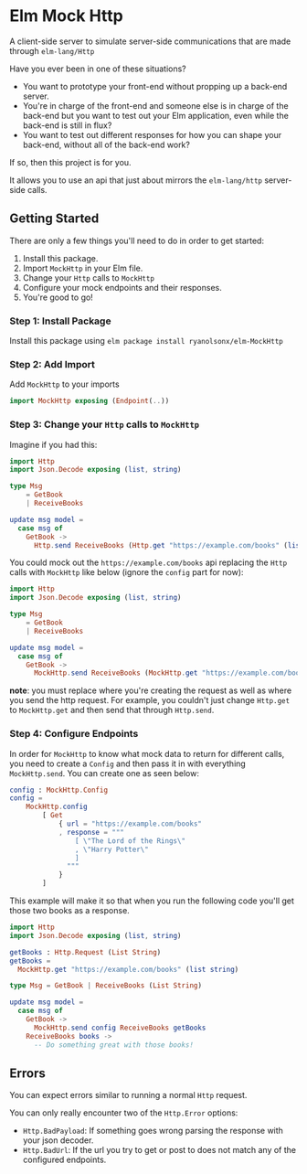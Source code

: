 # Elm Mock Http

A client-side server to simulate server-side communications that are made
through `elm-lang/Http`

Have you ever been in one of these situations?

- You want to prototype your front-end without propping up a back-end server.
- You're in charge of the front-end and someone else is in charge of the back-end
but you want to test out your Elm application, even while the back-end is still
in flux?
- You want to test out different responses for how you can shape your back-end,
without all of the back-end work?

If so, then this project is for you.

It allows you to use an api that just about mirrors the `elm-lang/http` server-side
calls.

## Getting Started

There are only a few things you'll need to do in order to get started:
1. Install this package.
2. Import `MockHttp` in your Elm file.
3. Change your `Http` calls to `MockHttp`
4. Configure your mock endpoints and their responses.
5. You're good to go!

### Step 1: Install Package

Install this package using `elm package install ryanolsonx/elm-MockHttp`

### Step 2: Add Import
Add `MockHttp` to your imports
```elm
import MockHttp exposing (Endpoint(..))
```

### Step 3: Change your `Http` calls to `MockHttp`

Imagine if you had this:
```elm
import Http
import Json.Decode exposing (list, string)

type Msg
    = GetBook
    | ReceiveBooks

update msg model =
  case msg of
    GetBook ->
      Http.send ReceiveBooks (Http.get "https://example.com/books" (list string))
```

You could mock out the `https://example.com/books` api replacing
the `Http` calls with `MockHttp` like below (ignore the `config` part for now):

```elm
import Http
import Json.Decode exposing (list, string)

type Msg
    = GetBook
    | ReceiveBooks

update msg model =
  case msg of
    GetBook ->
      MockHttp.send ReceiveBooks (MockHttp.get "https://example.com/books" (list string))
```

**note**: you must replace where you're creating the request as well as where you send the http request. For example, you couldn't just change `Http.get` to `MockHttp.get` and then send that through `Http.send`.

### Step 4: Configure Endpoints

In order for `MockHttp` to know what mock data to return for different calls, you need to create a `Config` and then pass it in with everything `MockHttp.send`. You can create one as seen below:

```elm
config : MockHttp.Config
config =
    MockHttp.config
        [ Get
            { url = "https://example.com/books"
            , response = """
                [ \"The Lord of the Rings\"
                , \"Harry Potter\"
                ]
              """
            }
        ]
```

This example will make it so that when you run the following code you'll get those two books as a response.

```elm
import Http
import Json.Decode exposing (list, string)

getBooks : Http.Request (List String)
getBooks =
  MockHttp.get "https://example.com/books" (list string)

type Msg = GetBook | ReceiveBooks (List String)

update msg model =
  case msg of
    GetBook ->
      MockHttp.send config ReceiveBooks getBooks
    ReceiveBooks books ->
      -- Do something great with those books!
```

## Errors

You can expect errors similar to running a normal `Http` request.

You can only really encounter two of the `Http.Error` options:
- `Http.BadPayload`: If something goes wrong parsing the response with your
json decoder.
- `Http.BadUrl`: If the url you try to get or post to does not match any of
the configured endpoints.
